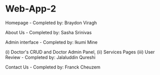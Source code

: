 # Web-App-2

Homepage - Completed by: Braydon Viragh

About Us - Completed by: Sasha Srinivas

Admin interface - Completed by: Ikumi Mine

(i) Doctor's CRUD and Doctor Admin Panel, (ii) Services Pages (iii) User Review - Completed by: Jalaluddin Qureshi

Contact Us - Completed by: Franck Cheuzem
